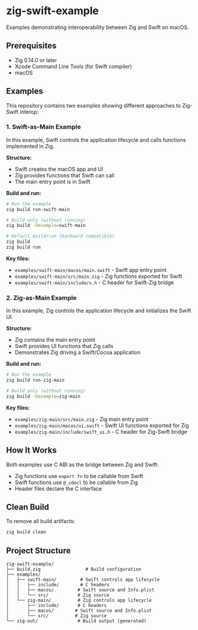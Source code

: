 # zig-swift-example

Examples demonstrating interoperability between Zig and Swift on macOS.

## Prerequisites

- Zig 0.14.0 or later
- Xcode Command Line Tools (for Swift compiler)
- macOS

## Examples

This repository contains two examples showing different approaches to Zig-Swift interop:

### 1. Swift-as-Main Example

In this example, Swift controls the application lifecycle and calls functions implemented in Zig.

**Structure:**
- Swift creates the macOS app and UI
- Zig provides functions that Swift can call
- The main entry point is in Swift

**Build and run:**
```bash
# Run the example
zig build run-swift-main

# Build only (without running)
zig build -Dexample=swift-main

# Default build/run (backward compatible)
zig build
zig build run
```

**Key files:**
- `examples/swift-main/macos/main.swift` - Swift app entry point
- `examples/swift-main/src/main.zig` - Zig functions exported for Swift
- `examples/swift-main/include/x.h` - C header for Swift-Zig bridge

### 2. Zig-as-Main Example

In this example, Zig controls the application lifecycle and initializes the Swift UI.

**Structure:**
- Zig contains the main entry point
- Swift provides UI functions that Zig calls
- Demonstrates Zig driving a Swift/Cocoa application

**Build and run:**
```bash
# Run the example
zig build run-zig-main

# Build only (without running)
zig build -Dexample=zig-main
```

**Key files:**
- `examples/zig-main/src/main.zig` - Zig main entry point
- `examples/zig-main/macos/ui.swift` - Swift UI functions exported for Zig
- `examples/zig-main/include/swift_ui.h` - C header for Zig-Swift bridge

## How It Works

Both examples use C ABI as the bridge between Zig and Swift:
- Zig functions use `export fn` to be callable from Swift
- Swift functions use `@_cdecl` to be callable from Zig
- Header files declare the C interface

## Clean Build

To remove all build artifacts:
```bash
zig build clean
```

## Project Structure

```
zig-swift-example/
├── build.zig                 # Build configuration
├── examples/
│   ├── swift-main/         # Swift controls app lifecycle
│   │   ├── include/        # C headers
│   │   ├── macos/         # Swift source and Info.plist
│   │   └── src/           # Zig source
│   └── zig-main/          # Zig controls app lifecycle
│       ├── include/       # C headers
│       ├── macos/        # Swift source and Info.plist
│       └── src/          # Zig source
└── zig-out/               # Build output (generated)
```